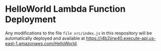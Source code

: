 # HelloWorld Lambda Function Deployment

Any modifications to the file `file src/index.js` in this respository will be automatically deployed and available at https://i4b2jjrw40.execute-api.us-east-1.amazonaws.com/HelloWorld.
